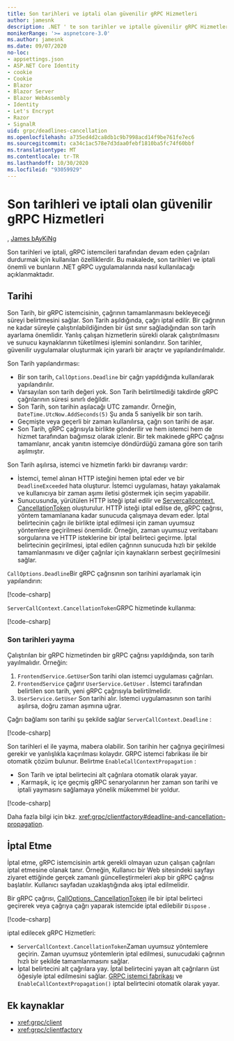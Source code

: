```yaml
---
title: Son tarihleri ve iptali olan güvenilir gRPC Hizmetleri
author: jamesnk
description: .NET ' te son tarihler ve iptalle güvenilir gRPC Hizmetleri oluşturmayı öğrenin.
monikerRange: '>= aspnetcore-3.0'
ms.author: jamesnk
ms.date: 09/07/2020
no-loc:
- appsettings.json
- ASP.NET Core Identity
- cookie
- Cookie
- Blazor
- Blazor Server
- Blazor WebAssembly
- Identity
- Let's Encrypt
- Razor
- SignalR
uid: grpc/deadlines-cancellation
ms.openlocfilehash: a735ed4d2ca8db1c9b7998acd14f9be761fe7ec6
ms.sourcegitcommit: ca34c1ac578e7d3daa0febf1810ba5fc74f60bbf
ms.translationtype: MT
ms.contentlocale: tr-TR
ms.lasthandoff: 10/30/2020
ms.locfileid: "93059929"
---
```

# <a name="reliable-grpc-services-with-deadlines-and-cancellation"></a>Son tarihleri ve iptali olan güvenilir gRPC Hizmetleri

, [James bAyKiNg](https://twitter.com/jamesnk)

Son tarihleri ve iptali, gRPC istemcileri tarafından devam eden çağrıları durdurmak için kullanılan özelliklerdir. Bu makalede, son tarihleri ve iptali önemli ve bunların .NET gRPC uygulamalarında nasıl kullanılacağı açıklanmaktadır.

## <a name="deadlines"></a>Tarihi

Son Tarih, bir gRPC istemcisinin, çağrının tamamlanmasını bekleyeceği süreyi belirtmesini sağlar. Son Tarih aşıldığında, çağrı iptal edilir. Bir çağrının ne kadar süreyle çalıştırılabildiğinden bir üst sınır sağladığından son tarih ayarlama önemlidir. Yanlış çalışan hizmetlerin sürekli olarak çalıştırılmasını ve sunucu kaynaklarının tüketilmesi işlemini sonlandırır. Son tarihler, güvenilir uygulamalar oluşturmak için yararlı bir araçtır ve yapılandırılmalıdır.

Son Tarih yapılandırması:

* Bir son tarih, `CallOptions.Deadline` bir çağrı yapıldığında kullanılarak yapılandırılır.
* Varsayılan son tarih değeri yok. Son Tarih belirtilmediği takdirde gRPC çağrılarının süresi sınırlı değildir.
* Son Tarih, son tarihin aşılacağı UTC zamandır. Örneğin, `DateTime.UtcNow.AddSeconds(5)` Şu anda 5 saniyelik bir son tarih.
* Geçmişte veya geçerli bir zaman kullanılırsa, çağrı son tarihi de aşar.
* Son Tarih, gRPC çağrısıyla birlikte gönderilir ve hem istemci hem de hizmet tarafından bağımsız olarak izlenir. Bir tek makinede gRPC çağrısı tamamlanır, ancak yanıtın istemciye döndürdüğü zamana göre son tarih aşılmıştır.

Son Tarih aşılırsa, istemci ve hizmetin farklı bir davranışı vardır:

* İstemci, temel alınan HTTP isteğini hemen iptal eder ve bir `DeadlineExceeded` hata oluşturur. İstemci uygulaması, hatayı yakalamak ve kullanıcıya bir zaman aşımı iletisi göstermek için seçim yapabilir.
* Sunucusunda, yürütülen HTTP isteği iptal edilir ve [Servercallcontext. CancellationToken](xref:System.Threading.CancellationToken) oluşturulur. HTTP isteği iptal edilse de, gRPC çağrısı, yöntem tamamlanana kadar sunucuda çalışmaya devam eder. İptal belirtecinin çağrı ile birlikte iptal edilmesi için zaman uyumsuz yöntemlere geçirilmesi önemlidir. Örneğin, zaman uyumsuz veritabanı sorgularına ve HTTP isteklerine bir iptal belirteci geçirme. İptal belirtecinin geçirilmesi, iptal edilen çağrının sunucuda hızlı bir şekilde tamamlanmasını ve diğer çağrılar için kaynakların serbest geçirilmesini sağlar.

`CallOptions.Deadline`Bir gRPC çağrısının son tarihini ayarlamak için yapılandırın:

[!code-csharp[](~/grpc/deadlines-cancellation/deadline-client.cs?highlight=7,12)]

`ServerCallContext.CancellationToken`GRPC hizmetinde kullanma:

[!code-csharp[](~/grpc/deadlines-cancellation/deadline-server.cs?highlight=5)]

### <a name="propagating-deadlines"></a>Son tarihleri yayma

Çalıştırılan bir gRPC hizmetinden bir gRPC çağrısı yapıldığında, son tarih yayılmalıdır. Örneğin:

1. `FrontendService.GetUser`Son tarihi olan istemci uygulaması çağrıları.
2. `FrontendService` çağırır `UserService.GetUser` . İstemci tarafından belirtilen son tarih, yeni gRPC çağrısıyla belirtilmelidir.
3. `UserService.GetUser` Son tarihi alır. İstemci uygulamasının son tarihi aşılırsa, doğru zaman aşımına uğrar.

Çağrı bağlamı son tarihi şu şekilde sağlar `ServerCallContext.Deadline` :

[!code-csharp[](~/grpc/deadlines-cancellation/deadline-propagate.cs?highlight=7)]

Son tarihleri el ile yayma, mabera olabilir. Son tarihin her çağrıya geçirilmesi gerekir ve yanlışlıkla kaçırılması kolaydır. GRPC istemci fabrikası ile bir otomatik çözüm bulunur. Belirtme `EnableCallContextPropagation` :

* Son Tarih ve iptal belirtecini alt çağrılara otomatik olarak yayar.
* , Karmaşık, iç içe geçmiş gRPC senaryolarının her zaman son tarihi ve iptali yaymasını sağlamaya yönelik mükemmel bir yoldur.

[!code-csharp[](~/grpc/deadlines-cancellation/clientfactory-propagate.cs?highlight=6)]

Daha fazla bilgi için bkz. <xref:grpc/clientfactory#deadline-and-cancellation-propagation>.

## <a name="cancellation"></a>İptal Etme

İptal etme, gRPC istemcisinin artık gerekli olmayan uzun çalışan çağrıları iptal etmesine olanak tanır. Örneğin, Kullanıcı bir Web sitesindeki sayfayı ziyaret ettiğinde gerçek zamanlı güncelleştirmeleri akıp bir gRPC çağrısı başlatılır. Kullanıcı sayfadan uzaklaştığında akış iptal edilmelidir.

Bir gRPC çağrısı, [CallOptions. CancellationToken](xref:System.Threading.CancellationToken) ile bir iptal belirteci geçirerek veya çağrıya çağrı yaparak istemcide iptal edilebilir `Dispose` .

[!code-csharp[](~/grpc/deadlines-cancellation/cancellation-client.cs?highlight=19)]

iptal edilecek gRPC Hizmetleri:
* `ServerCallContext.CancellationToken`Zaman uyumsuz yöntemlere geçirin. Zaman uyumsuz yöntemlerin iptal edilmesi, sunucudaki çağrının hızlı bir şekilde tamamlanmasını sağlar.
* İptal belirtecini alt çağrılara yay. İptal belirtecini yayan alt çağrıların üst öğesiyle iptal edilmesini sağlar. [GRPC istemci fabrikası](xref:grpc/clientfactory) ve `EnableCallContextPropagation()` iptal belirtecini otomatik olarak yayar.

## <a name="additional-resources"></a>Ek kaynaklar

* <xref:grpc/client>
* <xref:grpc/clientfactory>
